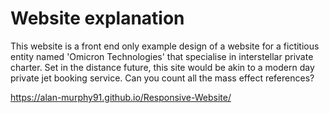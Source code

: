 # Website explanation
This website is a front end only example design of a website for a fictitious entity named
'Omicron Technologies' that specialise in interstellar private charter. Set in the distance future, this site would be akin to a modern day private jet booking service. Can you count all the mass effect references? 

https://alan-murphy91.github.io/Responsive-Website/
